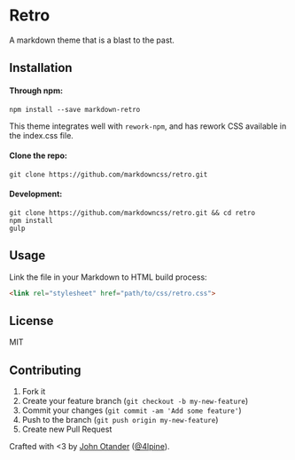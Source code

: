 # Retro

A markdown theme that is a blast to the past.

## Installation

#### Through npm:

```
npm install --save markdown-retro
```

This theme integrates well with `rework-npm`, and has rework CSS available in the index.css file.

#### Clone the repo:

```
git clone https://github.com/markdowncss/retro.git
```

#### Development:

```
git clone https://github.com/markdowncss/retro.git && cd retro
npm install
gulp
```

## Usage

Link the file in your Markdown to HTML build process:

```html
<link rel="stylesheet" href="path/to/css/retro.css">
```

## License

MIT

## Contributing

1. Fork it
2. Create your feature branch (`git checkout -b my-new-feature`)
3. Commit your changes (`git commit -am 'Add some feature'`)
4. Push to the branch (`git push origin my-new-feature`)
5. Create new Pull Request

Crafted with <3 by [John Otander](http://johnotander.com) ([@4lpine](https://twitter.com/4lpine)).
